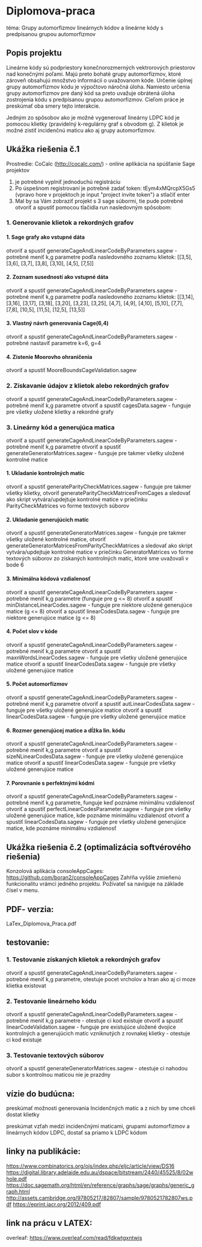 # Diplomova-praca
téma: Grupy automorfizmov lineárnych kódov a lineárne kódy s predpísanou grupou automorfizmov

## Popis projektu
Lineárne kódy sú podpriestory konečnorozmerných vektrorových priestorov nad konečnými poľami. Majú preto bohaté grupy automorfizmov, ktoré zároveň obsahujú množstvo informácií o uvažovanom kóde. Určenie úplnej grupy automorfizmov kódu je výpočtovo náročná úloha. Namiesto určenia grupy automorfizmov pre daný kód sa preto uvažuje obrátená úloha zostrojenia kódu s predpísanou grupou automorfizmov. Cieľom práce je preskúmať oba smery tejto interakcie.

Jedným zo spôsobov ako je možné vygenerovať lineárny LDPC kód je pomocou klietky (pravidelný k-regulárny graf s obvodom g). Z klietok je možné zistiť incidenčnú maticu ako aj grupy automorfizmov.

## Ukážka riešenia č.1
Prostredie: CoCalc (http://cocalc.com/) - online aplikácia na spúšťanie Sage projektov
1. je potrebné vyplniť jednoduchú registráciu
2. Po úspešnom registrovaní je potrebné zadať token: tEym4xMQrcpX5Gs5 (vpravo hore v projektoch je input "project invite token") a stlačiť enter
3. Mal by sa Vám zobraziť projekt s 3 sage súbormi, tie pude potrebné otvoriť a spustiť pomocou tlačidla run nasledovným spôsobom:

### 1. Generovanie klietok a rekordných grafov

#### 1. Sage grafy ako vstupné dáta
otvoriť a spustiť generateCageAndLinearCodeByParameters.sagew - potrebné meniť k,g parametre
podľa nasledovného zoznamu klietok: [[3,5], [3,6], [3,7], [3,8], [3,10], [4,5], [7,5]]

#### 2. Zoznam susedností ako vstupné dáta
otvoriť a spustiť generateCageAndLinearCodeByParameters.sagew - potrebné meniť k,g parametre
podľa nasledovného zoznamu klietok: [[3,14], [3,16], [3,17], [3,18], [3,20], [3,23], [3,25], [4,7], [4,9], [4,10], [5,10], [7,7], [7,8], [10,5], [11,5], [12,5], [13,5]]

#### 3. Vlastný návrh generovania Cage(6,4)
otvoriť a spustiť generateCageAndLinearCodeByParameters.sagew - potrebné nastaviť parametre  k=6, g=4

#### 4. Zistenie Moorovho ohraničenia
otvoriť a spustiť MooreBoundsCageValidation.sagew

### 2. Získavanie údajov z klietok alebo rekordných grafov
otvoriť a spustiť generateCageAndLinearCodeByParameters.sagew - potrebné meniť k,g parametre
otvoriť a spustiť cagesData.sagew - funguje pre všetky uložené klietky a rekordné grafy

### 3. Lineárny kód a generujúca matica
otvoriť a spustiť generateCageAndLinearCodeByParameters.sagew - potrebné meniť k,g parametre
otvoriť a spustiť generateGeneratorMatrices.sagew - funguje pre takmer všetky uložené kontrolné matice
#### 1. Ukladanie kontrolných matíc
otvoriť a spustiť generateParityCheckMatrices.sagew - funguje pre takmer všetky klietky, otvoriť generateParityCheckMatricesFromCages a sledovať ako skript vytvára/updejtuje kontrolné matice v priečinku ParityCheckMatrices vo forme textových súborov

#### 2. Ukladanie generujúcich matíc
otvoriť a spustiť generateGeneratorMatrices.sagew - funguje pre takmer všetky uložené kontrolné matice, otvoriť generateGeneratorMatricesFromParityCheckMatrices a sledovať ako skript vytvára/updejtuje kontrolné matice v priečinku GeneratorMatrices vo forme textových súborov zo získaných kontrolných matíc, ktoré sme uvažovali v bode 6

#### 3. Minimálna kódová vzdialenosť
otvoriť a spustiť generateCageAndLinearCodeByParameters.sagew - potrebné meniť k,g parametre (funguje pre g <= 8)
otvoriť a spustiť minDistanceLinearCodes.sagew - funguje pre niektore uložené generujúce matice (g <= 8)
otvoriť a spustiť linearCodesData.sagew - funguje pre niektore generujúce matice (g <= 8)

#### 4. Počet slov v kóde
otvoriť a spustiť generateCageAndLinearCodeByParameters.sagew - potrebné meniť k,g parametre
otvoriť a spustiť maxnWordsLinearCodes.sagew - funguje pre všetky uložené generujúce matice
otvoriť a spustiť linearCodesData.sagew - funguje pre všetky uložené generujúce matice 

#### 5. Počet automorfizmov
otvoriť a spustiť generateCageAndLinearCodeByParameters.sagew - potrebné meniť k,g parametre
otvoriť a spustiť autLinearCodesData.sagew - funguje pre všetky uložené generujúce matice
otvoriť a spustiť linearCodesData.sagew - funguje pre všetky uložené generujúce matice 

#### 6. Rozmer generujúcej matice a dĺžka lin. kódu
otvoriť a spustiť generateCageAndLinearCodeByParameters.sagew - potrebné meniť k,g parametre
otvoriť a spustiť sizeNLinearCodesData.sagew - funguje pre všetky uložené generujúce matice
otvoriť a spustiť linearCodesData.sagew - funguje pre všetky uložené generujúce matice 

#### 7. Porovnanie s perfektnými kódmi
otvoriť a spustiť generateCageAndLinearCodeByParameters.sagew - potrebné meniť k,g parametre, funguje keď poznáme minimálnu vzdialenosť
otvoriť a spustiť perfectLinearCodesParameter.sagew - funguje pre všetky uložené generujúce matice, kde poznáme minimálnu vzdialenosť
otvoriť a spustiť linearCodesData.sagew - funguje pre všetky uložené generujúce matice, kde poznáme minimálnu vzdialenosť

## Ukážka riešenia č.2 (optimalizácia softvérového riešenia)
Konzolová aplikácia consoleAppCages: https://github.com/boran2/consoleAppCages
Zahŕňa vyššie zmieňenú funkcionalitu vrámci jedného projektu. Požívateľ sa naviguje na základe čísel v menu.

## PDF- verzia:
LaTex_Diplomova_Praca.pdf

## testovanie:
### 1. Testovanie získaných klietok a rekordných grafov
otvoriť a spustiť generateCageAndLinearCodeByParameters.sagew - potrebné meniť k,g parametre, otestuje pocet vrcholov a hran ako aj ci moze klietka existovat

### 2. Testovanie lineárneho kódu
otvoriť a spustiť generateCageAndLinearCodeByParameters.sagew - potrebné meniť k,g parametre - otestuje ci kod existuje 
otvoriť a spustiť linearCodeValidation.sagew - funguje pre existujúce uložené dvojice kontrolných a generujúcich matíc vzniknutých z rovnakej klietky - otestuje ci kod existuje 

### 3. Testovanie textových súborov
otvoriť a spustiť generateGeneratorMatrices.sagew - otestuje ci nahodou subor s kontrolnou maticou nie je prazdny


## vízie do budúcna:
preskúmať možnosti generovania Incidenčných matíc a z nich by sme chceli dostat klietky

preskúmat vzťah medzi incidenčnými maticami, grupami automorfizmov a lineárnych kódov LDPC, dostať sa priamo k LDPC kódom

##  linky na publikácie:
https://www.combinatorics.org/ojs/index.php/eljc/article/view/DS16
https://digital.library.adelaide.edu.au/dspace/bitstream/2440/45525/8/02whole.pdf
https://doc.sagemath.org/html/en/reference/graphs/sage/graphs/generic_graph.html
http://assets.cambridge.org/97805217/82807/sample/9780521782807ws.pdf
https://eprint.iacr.org/2012/409.pdf

##  link na prácu v LATEX:
overleaf: https://www.overleaf.com/read/fdkwtgxntwjs


